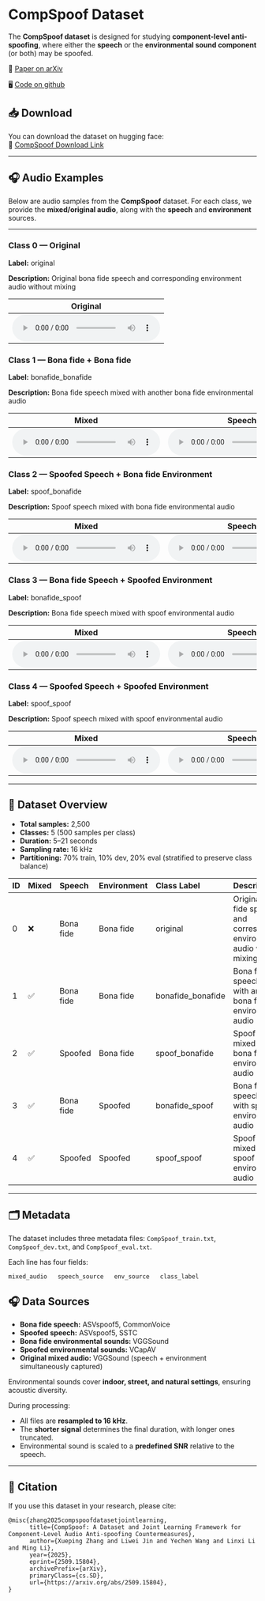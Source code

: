 # CompSpoof Dataset

The **CompSpoof dataset** is designed for studying **component-level anti-spoofing**, where either the **speech** or the **environmental sound component** (or both) may be spoofed.

📄 [Paper on arXiv](https://arxiv.org/abs/2509.15804)

🖥️ [Code on github](https://github.com/XuepingZhang/CompSpoof)

## 📥 Download

You can download the dataset on hugging face:\
🤗 [CompSpoof Download Link](https://huggingface.co/datasets/XuepingZhang/CompSpoof)

***

## 🎧 Audio Examples
Below are audio samples from the **CompSpoof** dataset. For each class, we provide the **mixed/original audio**, along with the **speech** and **environment** sources. 

--- 

### Class 0 — Original 

**Label:** original 

**Description:** Original bona fide speech and corresponding environment audio without mixing

<table>
  <thead>
    <tr>
      <th>Original</th>
    </tr>
  </thead>
  <tbody>
    <tr>
      <td>
        <audio controls>
          <source src="audio_demo/class0/bonafide_0_028.mp3" type="audio/mpeg">
        </audio>
      </td>
    </tr>
  </tbody>
</table>

### Class 1 — Bona fide + Bona fide 

**Label:** bonafide_bonafide 

**Description:** Bona fide speech mixed with another bona fide environmental audio

<table>
  <thead>
    <tr>
      <th>Mixed</th>
      <th>Speech</th>
      <th>Environment</th>
    </tr>
  </thead>
  <tbody>
    <tr>
      <td>
        <audio controls>
          <source src="audio_demo/class1/bonafide_bonafide_0471.wav" type="audio/mpeg">
        </audio>
      </td>
      <td>
      <audio controls>
          <source src="audio_demo/class1/D_0002500345.flac" type="audio/mpeg">
        </audio>
      </td>
      <td>
      <audio controls>
          <source src="audio_demo/class1/-OQ3KFwzLCI_474.mp3" type="audio/mpeg">
        </audio>
      </td>
    </tr>
  </tbody>
</table>


### Class 2 — Spoofed Speech + Bona fide Environment 

**Label:** spoof_bonafide 

**Description:** Spoof speech mixed with bona fide environmental audio
<table>
  <thead>
    <tr>
      <th>Mixed</th>
      <th>Speech</th>
      <th>Environment</th>
    </tr>
  </thead>
  <tbody>
    <tr>
      <td>
        <audio controls>
          <source src="audio_demo/class2/spoof_bonafide_0099.wav" type="audio/mpeg">
        </audio>
      </td>
      <td>
      <audio controls>
          <source src="audio_demo/class2/T_0000011037.flac" type="audio/mpeg">
        </audio>
      </td>
      <td>
      <audio controls>
          <source src="audio_demo/class2/-LGTb-xyjzA_11.mp3" type="audio/mpeg">
        </audio>
      </td>
    </tr>
  </tbody>
</table>


### Class 3 — Bona fide Speech + Spoofed Environment 

**Label:** bonafide_spoof 

**Description:** Bona fide speech mixed with spoof environmental audio

<table>
  <thead>
    <tr>
      <th>Mixed</th>
      <th>Speech</th>
      <th>Environment</th>
    </tr>
  </thead>
  <tbody>
    <tr>
      <td>
        <audio controls>
          <source src="audio_demo/class3/bonafide_spoof_0248.wav" type="audio/mpeg">
        </audio>
      </td>
      <td>
      <audio controls>
          <source src="audio_demo/class3/D_0001820722.flac" type="audio/mpeg">
        </audio>
      </td>
      <td>
      <audio controls>
          <source src="audio_demo/class3/ViP3M-Hlm18_000030.wav" type="audio/mpeg">
        </audio>
      </td>
    </tr>
  </tbody>
</table>


### Class 4 — Spoofed Speech + Spoofed Environment 

**Label:** spoof_spoof 

**Description:** Spoof speech mixed with spoof environmental audio

<table>
  <thead>
    <tr>
      <th>Mixed</th>
      <th>Speech</th>
      <th>Environment</th>
    </tr>
  </thead>
  <tbody>
    <tr>
      <td>
        <audio controls>
          <source src="audio_demo/class4/spoof_spoof_0439.wav" type="audio/mpeg">
        </audio>
      </td>
      <td>
      <audio controls>
          <source src="audio_demo/class4/T_0000141802.flac" type="audio/mpeg">
        </audio>
      </td>
      <td>
      <audio controls>
          <source src="audio_demo/class4/f_8Jnw9bU64_000008.wav" type="audio/mpeg">
        </audio>
      </td>
    </tr>
  </tbody>
</table>


***

## 📂 Dataset Overview

*   **Total samples:** 2,500
*   **Classes:** 5 (500 samples per class)
*   **Duration:** 5–21 seconds
*   **Sampling rate:** 16 kHz
*   **Partitioning:** 70% train, 10% dev, 20% eval (stratified to preserve class balance)

| ID | Mixed | Speech    | Environment | Class Label        | Description                                                                  |
| :- | :---- | :-------- | :---------- | :----------------- | :--------------------------------------------------------------------------- |
| 0  | ❌     | Bona fide | Bona fide   | original           | Original bona fide speech and corresponding environment audio without mixing |
| 1  | ✅     | Bona fide | Bona fide   | bonafide\_bonafide | Bona fide speech mixed with another bona fide environmental audio            |
| 2  | ✅     | Spoofed   | Bona fide   | spoof\_bonafide    | Spoof speech mixed with bona fide environmental audio                        |
| 3  | ✅     | Bona fide | Spoofed     | bonafide\_spoof    | Bona fide speech mixed with spoof environmental audio                        |
| 4  | ✅     | Spoofed   | Spoofed     | spoof\_spoof       | Spoof speech mixed with spoof environmental audio                            |

***

## 🗂️ Metadata
The dataset includes three metadata files: `CompSpoof_train.txt`, `CompSpoof_dev.txt`, and `CompSpoof_eval.txt`.

Each line has four fields:

```
mixed_audio   speech_source   env_source   class_label
```


## 🎧 Data Sources

*   **Bona fide speech:** ASVspoof5, CommonVoice
*   **Spoofed speech:** ASVspoof5, SSTC
*   **Bona fide environmental sounds:** VGGSound
*   **Spoofed environmental sounds:** VCapAV
*   **Original mixed audio:** VGGSound (speech + environment simultaneously captured)

Environmental sounds cover **indoor, street, and natural settings**, ensuring acoustic diversity.

During processing:

*   All files are **resampled to 16 kHz**.
*   The **shorter signal** determines the final duration, with longer ones truncated.
*   Environmental sound is scaled to a **predefined SNR** relative to the speech.

***



## 🔖 Citation

If you use this dataset in your research, please cite:

```
@misc{zhang2025compspoofdatasetjointlearning,
      title={CompSpoof: A Dataset and Joint Learning Framework for Component-Level Audio Anti-spoofing Countermeasures}, 
      author={Xueping Zhang and Liwei Jin and Yechen Wang and Linxi Li and Ming Li},
      year={2025},
      eprint={2509.15804},
      archivePrefix={arXiv},
      primaryClass={cs.SD},
      url={https://arxiv.org/abs/2509.15804}, 
}
```

